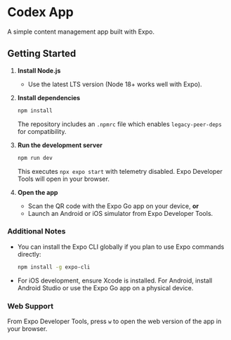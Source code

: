 # Codex App

A simple content management app built with Expo.

## Getting Started

1. **Install Node.js**
   - Use the latest LTS version (Node 18+ works well with Expo).

2. **Install dependencies**
   ```bash
   npm install
   ```
   The repository includes an `.npmrc` file which enables `legacy-peer-deps` for compatibility.

3. **Run the development server**
   ```bash
   npm run dev
   ```
   This executes `npx expo start` with telemetry disabled. Expo Developer Tools will open in your browser.

4. **Open the app**
   - Scan the QR code with the Expo Go app on your device, **or**
   - Launch an Android or iOS simulator from Expo Developer Tools.

### Additional Notes

- You can install the Expo CLI globally if you plan to use Expo commands directly:
  ```bash
  npm install -g expo-cli
  ```
- For iOS development, ensure Xcode is installed. For Android, install Android Studio or use the Expo Go app on a physical device.

### Web Support

From Expo Developer Tools, press `w` to open the web version of the app in your browser.
